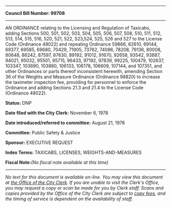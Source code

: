 

********

**Council Bill Number: 99708**
********

 AN ORDINANCE relating to the Licensing and Regulation of Taxicabs, adding Sections 500, 501, 502, 503, 504, 505, 506, 507, 508, 510, 511, 512, 513, 514, 515, 516, 520, 521, 522, 523,524, 525, 526 and 527 to the License Code (Ordinance 48022) and repealing Ordinance 59866, 62610, 69144, 69377, 69585, 69680, 70429, 71905, 73762, 74086, 78208, 79136, 80008, 80648, 86242, 87597, 87630, 89192, 91012, 91670, 92658, 93542, 93887, 94021, 95032, 95501, 95715, 96433, 97192, 97839, 99225, 100479, 102637, 103347, 103690, 103880, 106133, 106178, 106609, 107144, and 107351, and other Ordinances or parts thereof inconsistent herewith, amending Section 36 of the Weights and Measure Ordinance (Ordinance 98820) to increase the taximeter inspection fee, providing for personnel to enforce the Ordinance and adding Sections 21.3 and 21.4 to the License Code (Ordinance 48022).

**Status:** DNP
   
**Date filed with the City Clerk:** November 6, 1978
   
   
**Date introduced/referred to committee:** August 21, 1978
   
**Committee:** Public Safety & Justice
   
**Sponsor:** EXECUTIVE REQUEST
   
   
**Index Terms:** TAXICABS, LICENSES, WEIGHTS-AND-MEASURES

**Fiscal Note:**_(No fiscal note available at this time)_
********

_No text for this document is available on-line. You may view this document at [the Office of the City Clerk](http://www.seattle.gov/leg/clerk/contactUs.htm). If you are unable to visit the Clerk's Office, you may request a copy or scan be made for you by Clerk staff. Scans and copies provided by the Office of the City Clerk are subject to [copy fees](http://clerk.seattle.gov/~public/clerkfees.htm), and the timing of service is dependent on the availability of staff._

